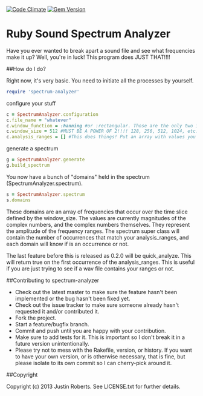 [![Code Climate](https://codeclimate.com/github/jusroberts/spectrum-analyzer.png)](https://codeclimate.com/github/jusroberts/spectrum-analyzer) [![Gem Version](https://badge.fury.io/rb/spectrum-analyzer.png)](http://badge.fury.io/rb/spectrum-analyzer)
# Ruby Sound Spectrum Analyzer

Have you ever wanted to break apart a sound file and see what frequencies make it up? Well, you're in luck! This program does JUST THAT!!!!

##How do I do?

Right now, it's very basic. You need to initiate all the processes by yourself.
```ruby
require 'spectrum-analyzer'
```
configure your stuff
```ruby
c = SpectrumAnalyzer.configuration
c.file_name = "whatever"
c.window_function = :hanning #or :rectangular. Those are the only two implemented currently
c.window_size = 512 #MUST BE A POWER OF 2!!!! 128, 256, 512, 1024, etc. If not, I cannot guarantee your results. In fact, you'll probably break FFTW3. Sorry.
c.analysis_ranges = [] #This does things! Put an array with values you want to define your analysis range.
```

generate a spectrum
```ruby
g = SpectrumAnalyzer.generate
g.build_spectrum
```
You now have a bunch of "domains" held in the spectrum (SpectrumAnalyzer.spectrum).
```ruby
s = SpectrumAnalyzer.spectrum
s.domains
```
These domains are an array of frequencies that occur over the time slice defined by the window_size. The values are currently magnitudes of the complex numbers, and the complex numbers themselves. They represent the amplitude of the frequency ranges. The spectrum super class will contain the number of occurrences that match your analysis_ranges, and each domain will know if is an occurrence or not.

The last feature before this is released as 0.2.0 will be quick_analyze. This will return true on the first occurrence of the analysis_ranges. This is useful if you are just trying to see if a wav file contains your ranges or not.

##Contributing to spectrum-analyzer
 
* Check out the latest master to make sure the feature hasn't been implemented or the bug hasn't been fixed yet.
* Check out the issue tracker to make sure someone already hasn't requested it and/or contributed it.
* Fork the project.
* Start a feature/bugfix branch.
* Commit and push until you are happy with your contribution.
* Make sure to add tests for it. This is important so I don't break it in a future version unintentionally.
* Please try not to mess with the Rakefile, version, or history. If you want to have your own version, or is otherwise necessary, that is fine, but please isolate to its own commit so I can cherry-pick around it.

##Copyright

Copyright (c) 2013 Justin Roberts. See LICENSE.txt for
further details.


